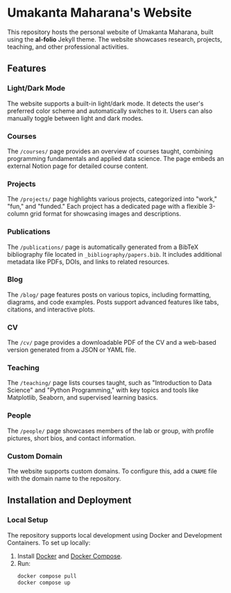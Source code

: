 # Umakanta Maharana's Website

This repository hosts the personal website of Umakanta Maharana, built using the **al-folio** Jekyll theme. The website showcases research, projects, teaching, and other professional activities.

## Features

### Light/Dark Mode

The website supports a built-in light/dark mode. It detects the user's preferred color scheme and automatically switches to it. Users can also manually toggle between light and dark modes.

### Courses

The `/courses/` page provides an overview of courses taught, combining programming fundamentals and applied data science. The page embeds an external Notion page for detailed course content.

### Projects

The `/projects/` page highlights various projects, categorized into "work," "fun," and "funded." Each project has a dedicated page with a flexible 3-column grid format for showcasing images and descriptions.

### Publications

The `/publications/` page is automatically generated from a BibTeX bibliography file located in `_bibliography/papers.bib`. It includes additional metadata like PDFs, DOIs, and links to related resources.

### Blog

The `/blog/` page features posts on various topics, including formatting, diagrams, and code examples. Posts support advanced features like tabs, citations, and interactive plots.

### CV

The `/cv/` page provides a downloadable PDF of the CV and a web-based version generated from a JSON or YAML file.

### Teaching

The `/teaching/` page lists courses taught, such as "Introduction to Data Science" and "Python Programming," with key topics and tools like Matplotlib, Seaborn, and supervised learning basics.

### People

The `/people/` page showcases members of the lab or group, with profile pictures, short bios, and contact information.

### Custom Domain

The website supports custom domains. To configure this, add a `CNAME` file with the domain name to the repository.

## Installation and Deployment

### Local Setup

The repository supports local development using Docker and Development Containers. To set up locally:

1. Install [Docker](https://docs.docker.com/get-docker/) and [Docker Compose](https://docs.docker.com/compose/install/).
2. Run:
   ```bash
   docker compose pull
   docker compose up
   ```
